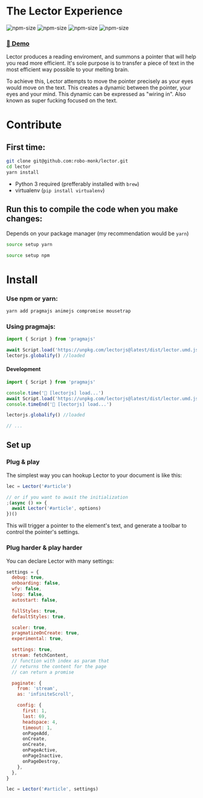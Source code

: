 # The Lector Experience

![npm-size](https://img.shields.io/npm/v/lectorjs?style=flat-square)
![npm-size](https://img.shields.io/npm/l/lectorjs?style=flat-square)
![npm-size](https://img.shields.io/github/commit-activity/m/robo-monk/lector?style=flat-square)
![npm-size](https://img.shields.io/npm/dw/lectorjs?style=flat-square)

### [ 🚀 Demo ](https://freadyapp.github.io/lector)

Lector produces a reading enviroment, and summons a pointer that will help you read more efficient. It's sole purpose is to transfer a piece of text
in the most efficient way possible to your melting brain.

To achieve this, Lector attempts to move the pointer precisely as your eyes would move on the text. This creates a dynamic between the pointer, your eyes and
your mind. This dynamic can be expressed as "wiring in". Also known as super fucking focused on the text.

# Contribute

## First time:

```bash
git clone git@github.com:robo-monk/lector.git
cd lector
yarn install
```

- Python 3 required (prefferably installed with `brew`)
- virtualenv (`pip install virtualenv`)

## Run this to compile the code when you make changes:

Depends on your package manager (my recommendation would be `yarn`)

```bash
source setup yarn
```

```bash
source setup npm
```

# Install

### Use npm or yarn:

```bash
yarn add pragmajs animejs compromise mousetrap
```

### Using pragmajs:

```javascript
import { Script } from 'pragmajs'

await Script.load('https://unpkg.com/lectorjs@latest/dist/lector.umd.js')
lectorjs.globalify() //loaded
```

#### Development

```javascript
import { Script } from 'pragmajs'

console.time('📖 [lectorjs] load...')
await Script.load('https://unpkg.com/lectorjs@latest/dist/lector.umd.js', 'lector')
console.timeEnd('📖 [lectorjs] load...')

lectorjs.globalify() //loaded

// ...
```

## Set up

### Plug & play

The simplest way you can hookup Lector to your document is like this:

```javascript
lec = Lector('#article')

// or if you want to await the initialization
;(async () => {
  await Lector('#article', options)
})()
```

This will trigger a pointer to the element's text, and generate a toolbar to control the pointer's settings.

### Plug harder & play harder

You can declare Lector with many settings:

```javascript
settings = {
  debug: true,
  onboarding: false,
  wfy: false,
  loop: false,
  autostart: false,

  fullStyles: true,
  defaultStyles: true,

  scaler: true,
  pragmatizeOnCreate: true,
  experimental: true,

  settings: true,
  stream: fetchContent,
  // function with index as param that
  // returns the content for the page
  // can return a promise

  paginate: {
    from: 'stream',
    as: 'infiniteScroll',

    config: {
      first: 1,
      last: 69,
      headspace: 4,
      timeout: 1,
      onPageAdd,
      onCreate,
      onCreate,
      onPageActive,
      onPageInactive,
      onPageDestroy,
    },
  },
}

lec = Lector('#article', settings)
```
